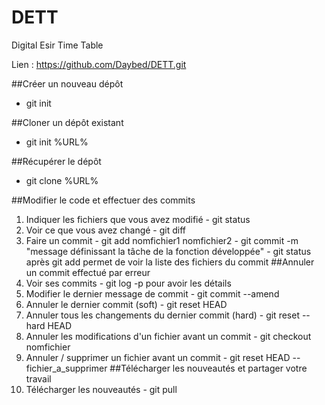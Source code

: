 # DETT
Digital Esir Time Table

Lien : https://github.com/Daybed/DETT.git

##Créer un nouveau dépôt
  - git init
  
##Cloner un dépôt existant
  - git init %URL%
  
##Récupérer le dépôt
  - git clone %URL%

##Modifier le code et effectuer des commits
  1. Indiquer les fichiers que vous avez modifié
    - git status
  2. Voir ce que vous avez changé
    - git diff
  3. Faire un commit
    - git add nomfichier1 nomfichier2
    - git commit -m "message définissant la tâche de la fonction développée"
    - git status après git add permet de voir la liste des fichiers du commit
##Annuler un commit effectué par erreur
  1. Voir ses commits
    - git log -p pour avoir les détails
  2. Modifier le dernier message de commit
    - git commit --amend
  3. Annuler le dernier commit (soft)
    - git reset HEAD
  4. Annuler tous les changements du dernier commit (hard)
    - git reset --hard HEAD
  5. Annuler les modifications d'un fichier avant un commit
    - git checkout nomfichier
  6. Annuler / supprimer un fichier avant un commit
    - git reset HEAD -- fichier_a_supprimer
##Télécharger les nouveautés et partager votre travail
  1. Télécharger les nouveautés
    - git pull
